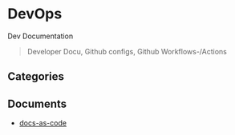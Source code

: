 # DevOps
Dev Documentation

> Developer Docu, Github configs, Github Workflows-/Actions


## Categories


## Documents
- [docs-as-code](docs-as-code.md)
